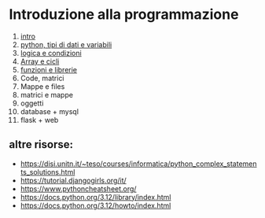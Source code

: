 # Introduzione alla programmazione

1. [intro](intro.md)  
1. [python, tipi di dati e variabili](python-variabili.md)  
1. [logica e condizioni](condizioni-cicli.md)  
1. [Array e cicli](array-cicli.md)  
1. [funzioni e librerie](funzioni-librerie.md)  
1. Code, matrici
1. Mappe e files
1. matrici e mappe
1. oggetti
1. database + mysql
1. flask + web

## altre risorse:

- https://disi.unitn.it/~teso/courses/informatica/python_complex_statements_solutions.html
- https://tutorial.djangogirls.org/it/
- https://www.pythoncheatsheet.org/
- https://docs.python.org/3.12/library/index.html
- https://docs.python.org/3.12/howto/index.html
